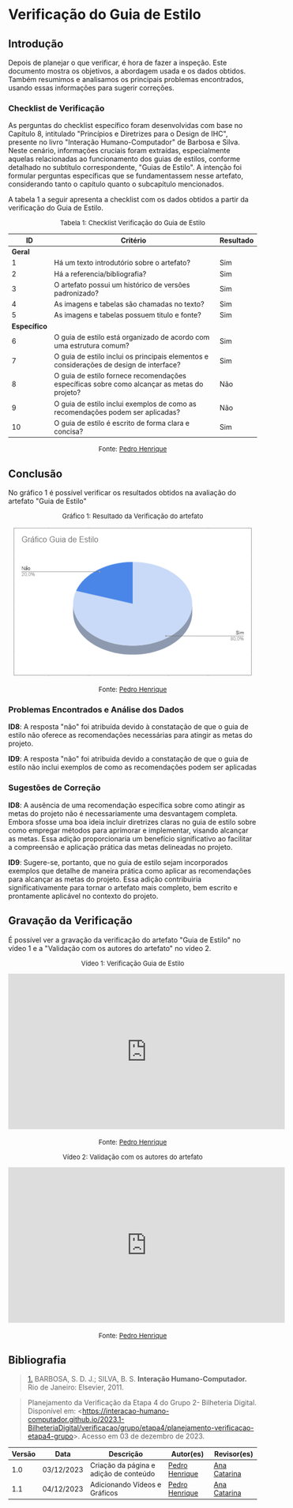 # Verificação do Guia de Estilo

## Introdução

Depois de planejar o que verificar, é hora de fazer a inspeção. Este documento mostra os objetivos, a abordagem usada e os dados obtidos. Também resumimos e analisamos os principais problemas encontrados, usando essas informações para sugerir correções.

### Checklist de Verificação

As perguntas do checklist específico foram desenvolvidas com base no Capítulo 8, intitulado "Princípios e Diretrizes para o Design de IHC", presente no livro "Interação Humano-Computador" de Barbosa e Silva. Neste cenário, informações cruciais foram extraídas, especialmente aquelas relacionadas ao funcionamento dos guias de estilos, conforme detalhado no subtítulo correspondente, "Guias de Estilo". A intenção foi formular perguntas específicas que se fundamentassem nesse artefato, considerando tanto o capítulo quanto o subcapítulo mencionados.

A tabela 1 a seguir apresenta a checklist com os dados obtidos a partir da verificação do Guia de Estilo. 

<center>
<font size="2"><p style="text-align: center">Tabela 1: Checklist Verificação do Guia de Estilo</p></font>

| ID  | Critério                                                                                                   | Resultado |
| --- | ---------------------------------------------------------------------------------------------------------- | --------- |
|**Geral**        |                                                                                                |           |
| 1   | Há um texto introdutório sobre o artefato?                                                                 |   Sim        |
| 2   | Há a referencia/bibliografia?                                                                              |   Sim        |
| 3   | O artefato possui um histórico de versões padronizado?                                                     |   Sim        |
| 4   | As imagens e tabelas são chamadas no texto?                                                                |   Sim        |
| 5   | As imagens e tabelas possuem titulo e fonte?                                                               |   Sim        |
|**Específico**  |                                                                                                 |           |
| 6   | O guia de estilo está organizado de acordo com uma estrutura comum?                                                                                                             |    Sim     |
| 7   | O guia de estilo inclui os principais elementos e considerações de design de interface?                                                                                                         |    Sim     |
| 8   | O guia de estilo fornece recomendações específicas sobre como alcançar as metas do projeto?                                                                                                           |    Não    |
| 9   | O guia de estilo inclui exemplos de como as recomendações podem ser aplicadas?                                                                                                        |    Não    |
| 10  |  O guia de estilo é escrito de forma clara e concisa?                                                                                                           |    Sim       |

<font size="2"><p style="text-align: center">Fonte: [Pedro Henrique](https://github.com/pedro-hsf) </p></font>
</center>

## Conclusão

No gráfico 1 é possível verificar os resultados obtidos na avaliação do artefato "Guia de Estilo"

<center>
<font size="2"><p style="text-align: center">Gráfico 1: Resultado da Verificação do artefato</p></font>

![graficoguia](../../../assets/verificacao/guiadeestilo.png)

<font size="2"><p style="text-align: center">Fonte: [Pedro Henrique](https://github.com/pedro-hsf) </p></font>
</center>

### Problemas Encontrados e Análise dos Dados

**ID8**: A resposta "não" foi atribuída devido à constatação de que o guia de estilo não oferece as recomendações necessárias para atingir as metas do projeto. 

**ID9**: A resposta "não" foi atribuida devido a constatação de que o guia de estilo não inclui exemplos de como as recomendações podem ser aplicadas 

### Sugestões de Correção

**ID8**: A ausência de uma recomendação específica sobre como atingir as metas do projeto não é necessariamente uma desvantagem completa. Embora sfosse uma boa ideia incluir diretrizes claras no guia de estilo sobre como empregar métodos para aprimorar e implementar, visando alcançar as metas. Essa adição proporcionaria um benefício significativo ao facilitar a compreensão e aplicação prática das metas delineadas no projeto.

**ID9**: Sugere-se, portanto, que no guia de estilo sejam incorporados exemplos que detalhe de maneira prática como aplicar as recomendações para alcançar as metas do projeto. Essa adição contribuiria significativamente para tornar o artefato mais completo, bem escrito e prontamente aplicável no contexto do projeto.

## Gravação da Verificação

É possível ver a gravação da verificação do artefato "Guia de Estilo" no vídeo 1 e a "Validação com os autores do artefato" no vídeo 2.


<center>
<font size="2"><p style="text-align: center">Vídeo 1: Verificação Guia de Estilo</p></font>

<iframe width="560" height="315" src="https://www.youtube.com/embed/dJ70KWVrnXQ?si=imLQCpxQdwekyg5y" title="YouTube video player" frameborder="0" allow="accelerometer; autoplay; clipboard-write; encrypted-media; gyroscope; picture-in-picture; web-share" allowfullscreen></iframe>

<font size="2"><p style="text-align: center">Fonte: [Pedro Henrique](https://github.com/pedro-hsf) </p></font>
</center>

<center>
<font size="2"><p style="text-align: center">Vídeo 2: Validação com os autores do artefato</p></font>

<iframe width="560" height="315" src="https://www.youtube.com/embed/Bi8qrVL8MRI?si=D2SYJlT3cbAK708R" title="YouTube video player" frameborder="0" allow="accelerometer; autoplay; clipboard-write; encrypted-media; gyroscope; picture-in-picture; web-share" allowfullscreen></iframe>

<font size="2"><p style="text-align: center">Fonte: [Pedro Henrique](https://github.com/pedro-hsf) </p></font>
</center>


## Bibliografia

> <a id="REF1" href="#anchor_1">1.</a> BARBOSA, S. D. J.; SILVA, B. S. **Interação Humano-Computador.** Rio de Janeiro: Elsevier, 2011.

> Planejamento da Verificação da Etapa 4 do Grupo 2- Bilheteria Digital. Disponível em: <<https://interacao-humano-computador.github.io/2023.1-BilheteriaDigital/verificacao/grupo/etapa4/planejamento-verificacao-etapa4-grupo>>. Acesso em 03 de dezembro de 2023.



| Versão | Data       | Descrição              | Autor(es)                                        | Revisor(es)                                      |
| ------ | ---------- | ---------------------- | ------------------------------------------------ | ------------------------------------------------ |
| 1.0    | 03/12/2023 | Criação da página e adição de conteúdo     | [Pedro Henrique](https://github.com/pedro-hsf) | [Ana Catarina](https://github.com/an4catarina) |
| 1.1    | 04/12/2023 | Adicionando Vídeos e Gráficos     | [Pedro Henrique](https://github.com/pedro-hsf) | [Ana Catarina](https://github.com/an4catarina) |
